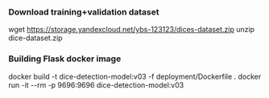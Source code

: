 ### Download training+validation dataset
wget https://storage.yandexcloud.net/ybs-123123/dices-dataset.zip
unzip dice-dataset.zip

### Building Flask docker image
docker build -t dice-detection-model:v03 -f deployment/Dockerfile .
docker run -it --rm -p 9696:9696 dice-detection-model:v03